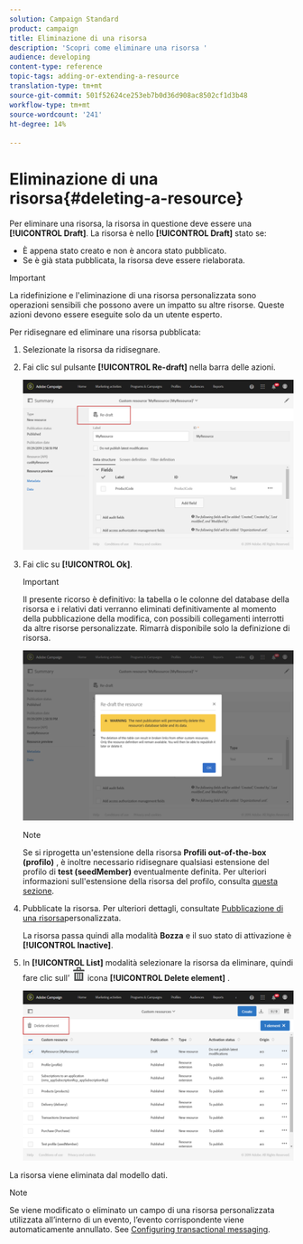 ```yaml
---
solution: Campaign Standard
product: campaign
title: Eliminazione di una risorsa
description: 'Scopri come eliminare una risorsa '
audience: developing
content-type: reference
topic-tags: adding-or-extending-a-resource
translation-type: tm+mt
source-git-commit: 501f52624ce253eb7b0d36d908ac8502cf1d3b48
workflow-type: tm+mt
source-wordcount: '241'
ht-degree: 14%

---
```



# Eliminazione di una risorsa{#deleting-a-resource}

Per eliminare una risorsa, la risorsa in questione deve essere una **[!UICONTROL Draft]**. La risorsa è nello **[!UICONTROL Draft]** stato se:

* È appena stato creato e non è ancora stato pubblicato.
* Se è già stata pubblicata, la risorsa deve essere rielaborata.

>[!IMPORTANT]
>
>La ridefinizione e l&#39;eliminazione di una risorsa personalizzata sono operazioni sensibili che possono avere un impatto su altre risorse. Queste azioni devono essere eseguite solo da un utente esperto.

Per ridisegnare ed eliminare una risorsa pubblicata:

1. Selezionate la risorsa da ridisegnare.
1. Fai clic sul pulsante **[!UICONTROL Re-draft]** nella barra delle azioni.

   ![](assets/schema_extension_uc26.png)

1. Fai clic su **[!UICONTROL Ok]**.

   >[!IMPORTANT]
   >
   >Il presente ricorso è definitivo: la tabella o le colonne del database della risorsa e i relativi dati verranno eliminati definitivamente al momento della pubblicazione della modifica, con possibili collegamenti interrotti da altre risorse personalizzate. Rimarrà disponibile solo la definizione di risorsa.

   ![](assets/schema_extension_uc27.png)

   >[!NOTE]
   >
   >Se si riprogetta un&#39;estensione della risorsa **Profili out-of-the-box (profilo)** , è inoltre necessario ridisegnare qualsiasi estensione del profilo di **test (seedMember)** eventualmente definita. Per ulteriori informazioni sull&#39;estensione della risorsa del profilo, consulta [questa sezione](../../developing/using/extending-the-profile-resource-with-a-new-field.md).

1. Pubblicate la risorsa. Per ulteriori dettagli, consultate [Pubblicazione di una risorsa](../../developing/using/updating-the-database-structure.md#publishing-a-custom-resource)personalizzata.

   La risorsa passa quindi alla modalità **Bozza** e il suo stato di attivazione è **[!UICONTROL Inactive]**.

1. In **[!UICONTROL List]** modalità selezionare la risorsa da eliminare, quindi fare clic sull’ ![](assets/delete_darkgrey-24px.png) icona **[!UICONTROL Delete element]** .

   ![](assets/schema_extension_uc28.png)

La risorsa viene eliminata dal modello dati.

>[!NOTE]
>
>Se viene modificato o eliminato un campo di una risorsa personalizzata utilizzata all’interno di un evento, l’evento corrispondente viene automaticamente annullato. See [Configuring transactional messaging](../../administration/using/configuring-transactional-messaging.md).

